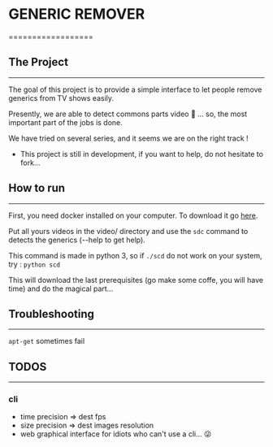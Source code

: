 # GENERIC REMOVER
==================

## The Project
---------------
The goal of this project is to provide a simple interface to let people remove generics from TV shows easily.

Presently, we are able to detect commons parts video :beer: ... so, the most important part of the jobs is done.

We have tried on several series, and it seems we are on the right track !

- This project is still in development, if you want to help, do not hesitate to fork...

## How to run
--------------
First, you need docker installed on your computer. To download it go [here](https://www.docker.com/ "Docker. website").

Put all yours videos in the video/ directory and use the `sdc` command to detects the generics (--help to get help).

This command is made in python 3, so if `./scd` do not work on your system, try : `python scd`

This will download the last prerequisites (go make some coffe, you will have time) and do the magical part...


## Troubleshooting
-------------------

`apt-get` sometimes fail


## TODOS
---------

### cli
- time precision => dest fps
- size precision => dest images resolution
- web graphical interface for idiots who can't use a cli... :stuck_out_tongue_winking_eye:


